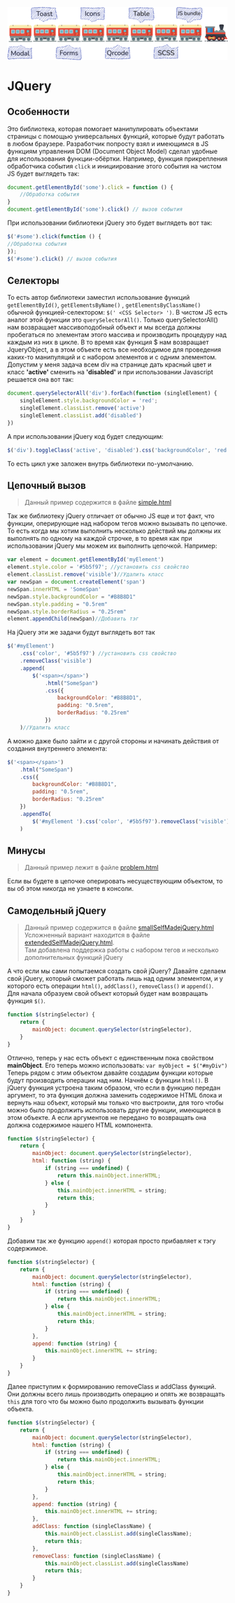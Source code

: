 ![alt text](https://github.com/Sergisa/WebTrain/blob/master/webTrain.png?raw=true)

# JQuery

## Особенности

Это библиотека, которая помогает манипулировать объектами страницы с помощью универсальных функций, которые будут
работать в любом браузере. Разработчик попросту взял и имеющимся в JS функциям управления DOM (Document Object Model)
сделал удобные для использования функции-обёртки. Например, функция прикрепления обработчика события `click` и
инициирование этого события на чистом JS будет выглядеть так:

```javascript
document.getElementById('some').click = function () {
    //Обработка события
}
document.getElementById('some').click() // вызов события
```

При использовании библиотеки jQuery это будет выглядеть вот так:

```javascript
$('#some').click(function () {
//Обработка события
});
$('#some').click() // вызов события
```

## Селекторы

То есть автор библиотеки заместил использование функций ``getElementById()``, ``getElementsByName()``
, ``getElementsByClassName()`` обычной функцией-селектором: ``$(' <CSS Selector> ')``. В чистом JS есть аналог этой
функции это ``querySelectorAll()``. Только querySelectorAll() нам возвращает массивоподобный объект и мы всегда должны
пробегаться по элементам этого массива и производить процедуру над каждым из них в цикле. В то время как функция $ нам
возвращает JqueryObject, а в этом объекте есть все необходимое для проведения каких-то манипуляций и с набором элементов
и с одним элементом. Допустим у меня задача всем div на странице дать красный цвет и класс **'active'** сменить на
**'disabled'** и при использовании Javascript решается она вот так:

```javascript
document.querySelectorAll('div').forEach(function (singleElement) {
    singleElement.style.backgroundColor = 'red';
    singleElement.classList.remove('active')
    singleElement.classList.add('disabled')
})
```

А при использовании jQuery код будет следующим:

```javascript
$('div').toggleClass('active', 'disabled').css('backgroundColor', 'red');
```

То есть цикл уже заложен внутрь библиотеки по-умолчанию.

## Цепочный вызов

> Данный пример содержится в файле [simple.html](https://github.com/Sergisa/WebTrain/blob/JQuery/simple.html)

Так же библиотеку jQuery отличает от обычно JS еще и тот факт, что функции, оперирующие над набором тегов можно
вызывать по цепочке. То есть когда мы хотим выполнить несколько действий мы должны их выполнять по одному на каждой
строчке, в то время как при использовании jQuery мы можем их выполнить цепочкой. Например:

```javascript
var element = document.getElementById('myElement')
element.style.color = '#5b5f97'; //установить css свойство
element.classList.remove('visible')//Удалить класс
var newSpan = document.createElement('span')
newSpan.innerHTML = 'SomeSpan'
newSpan.style.backgroundColor = "#B8B8D1"
newSpan.style.padding = "0.5rem"
newSpan.style.borderRadius = "0.25rem"
element.appendChild(newSpan)//Добавить тэг
```

На jQuery эти же задачи будут выглядеть вот так

```javascript
$('#myElement')
    .css('color', '#5b5f97') //установить css свойство
    .removeClass('visible')
    .append(
        $('<span></span>')
            .html("SomeSpan")
            .css({
                backgroundColor: "#B8B8D1",
                padding: "0.5rem",
                borderRadius: "0.25rem"
            })
    )//Удалить класс
```

А можно даже было зайти и с другой стороны и начинать действия от создания внутреннего элемента:

```javascript
$('<span></span>')
    .html("SomeSpan")
    .css({
        backgroundColor: "#B8B8D1",
        padding: "0.5rem",
        borderRadius: "0.25rem"
    })
    .appendTo(
        $('#myElement ').css('color', '#5b5f97').removeClass('visible')
    )
```

## Минусы

> Данный пример лежит в файле [problem.html](https://github.com/Sergisa/WebTrain/blob/JQuery/problem.html)

Если вы будете в цепочке оперировать несуществующим объектом, то вы об этом никогда не узнаете в консоли.

## Самодельный jQuery

> Данный пример содержится в файле [smallSelfMadejQuery.html](https://github.com/Sergisa/WebTrain/blob/JQuery/smallSelfMadejQuery.html)  
> Усложненный вариант находится в файле [extendedSelfMadejQuery.html](https://github.com/Sergisa/WebTrain/blob/JQuery/extendedSelfMadejQuery.html).  
> Там добавлена поддержка работы с набором тегов и несколько дополнительных функций jQuery

А что если мы сами попытаемся создать свой jQuery?
Давайте сделаем свой jQuery, который сможет работать лишь над одним элементом, и у которого есть операции `html()`,
`addClass()`, `removeClass()` и `append()`.  
Для начала образуем свой объект который будет нам возвращать функция `$()`.

```javascript
function $(stringSelector) {
    return {
        mainObject: document.querySelector(stringSelector),
    }
}
```

Отлично, теперь у нас есть объект с единственным пока свойством **mainObject**. Его теперь можно использовать:
``var myObject = $("#myDiv")`` Теперь рядом с этим объектом давайте создадим функции которые будут производить операции
над ним. Начнём с функции `html()`. В jQuery функция устроена таким образом, что если в функцию передан аргумент, то эта
функция должна заменить содержимое HTML блока и вернуть наш объект, который мы только что выстроили, для того чтобы
можно было продолжить использовать другие функции, имеющиеся в этом объекте. А если аргументов не передано то возвращать
она должна содержимое нашего HTML компонента.

```javascript
function $(stringSelector) {
    return {
        mainObject: document.querySelector(stringSelector),
        html: function (string) {
            if (string === undefined) {
                return this.mainObject.innerHTML;
            } else {
                this.mainObject.innerHTML = string;
                return this;
            }
        }
    }
}
```

Добавим так же функцию `append()` которая просто прибавляет к тэгу содержимое.

```javascript
function $(stringSelector) {
    return {
        mainObject: document.querySelector(stringSelector),
        html: function (string) {
            if (string === undefined) {
                return this.mainObject.innerHTML;
            } else {
                this.mainObject.innerHTML = string;
                return this;
            }
        },
        append: function (string) {
            this.mainObject.innerHTML += string;
        }
    }
}
```

Далее приступим к формированию removeClass и addClass функций. Они должны всего лишь производить операцию и опять же
возвращать ``this`` для того что бы можно было продолжить вызывать функции объекта.

```javascript
function $(stringSelector) {
    return {
        mainObject: document.querySelector(stringSelector),
        html: function (string) {
            if (string === undefined) {
                return this.mainObject.innerHTML;
            } else {
                this.mainObject.innerHTML = string;
                return this;
            }
        },
        append: function (string) {
            this.mainObject.innerHTML += string;
        },
        addClass: function (singleClassName) {
            this.mainObject.classList.add(singleClassName);
            return this;
        },
        removeClass: function (singleClassName) {
            this.mainObject.classList.add(singleClassName)
            return this;
        }
    }
}
```